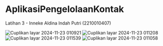 # AplikasiPengelolaanKontak
 Latihan 3 - Inneke Aldina Indah Putri (2210010407)

 ![Cuplikan layar 2024-11-23 010921](https://github.com/user-attachments/assets/5b0cb90b-88ef-45de-a607-c038cae31b10)
![Cuplikan layar 2024-11-23 011208](https://github.com/user-attachments/assets/41132596-ee7f-4844-895a-3868b95149ea)
![Cuplikan layar 2024-11-23 011539](https://github.com/user-attachments/assets/bcb5a72f-b806-410a-91d7-c1886870d984)
![Cuplikan layar 2024-11-23 011058](https://github.com/user-attachments/assets/914fd72a-c477-4f39-87e5-8faa0048281e)

